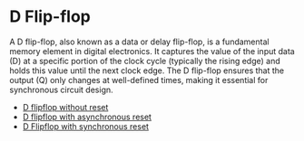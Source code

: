 # D Flip-flop

A D flip-flop, also known as a data or delay flip-flop, is a fundamental memory element in digital electronics. It captures the value of the input data (D) at a specific portion of the clock cycle (typically the rising edge) and holds this value until the next clock edge. The D flip-flop ensures that the output (Q) only changes at well-defined times, making it essential for synchronous circuit design.

- [D flipflop without reset](dff.v)
- [D flipflop with asynchronous reset](dff_ar.v)
- [D Flipflop with synchronous reset](dff_sr.v)